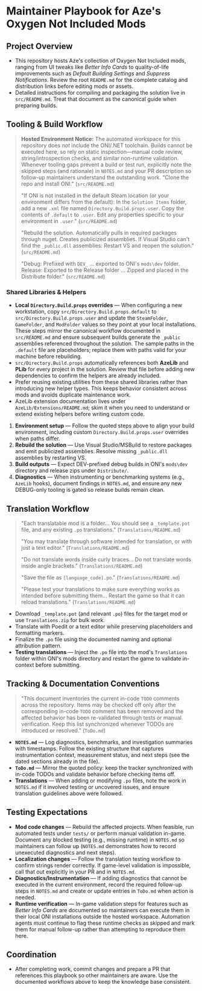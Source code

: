 # Maintainer Playbook for Aze's Oxygen Not Included Mods

## Project Overview
- This repository hosts Aze's collection of Oxygen Not Included mods, ranging from UI tweaks like *Better Info Cards* to quality-of-life improvements such as *Default Building Settings* and *Suppress Notifications*. Review the root `README.md` for the complete catalog and distribution links before editing mods or assets.
- Detailed instructions for compiling and packaging the solution live in `src/README.md`. Treat that document as the canonical guide when preparing builds.

## Tooling & Build Workflow
> **Hosted Environment Notice:** The automated workspace for this repository does *not* include the ONI/.NET toolchain. Builds cannot be executed here, so rely on static inspection—manual code review, string/introspection checks, and similar non-runtime validation. Whenever tooling gaps prevent a build or test run, explicitly note the skipped steps (and rationale) in `NOTES.md` and your PR description so follow-up maintainers understand the outstanding work.
> "Clone the repo and install ONI." (`src/README.md`)
>
> "If ONI is not installed in the default Steam location (or your environment differs from the default): In the `Solution Items` folder, add a new `.xml` file named `Directory.Build.props.user`. Copy the contents of `.default` to `.user`. Edit any properties specific to your environment in `.user`." (`src/README.md`)
>
> "Rebuild the solution. Automatically pulls in required packages through nuget. Creates publicized assemblies. If Visual Studio can't find the `_public.dll` assemblies: Restart VS and reopen the solution." (`src/README.md`)
>
> "Debug: Prefixed with `DEV_` ... exported to ONI's `mods\dev` folder. Release: Exported to the Release folder ... Zipped and placed in the Distribute folder." (`src/README.md`)

### Shared Libraries & Helpers
- **Local `Directory.Build.props` overrides** — When configuring a new workstation, copy `src/Directory.Build.props.default` to `src/Directory.Build.props.user` and update the `SteamFolder`, `GameFolder`, and `ModFolder` values so they point at your local installations. These steps mirror the canonical workflow documented in `src/README.md` and ensure subsequent builds generate the `_public` assemblies referenced throughout the solution. The sample paths in the `.default` file are placeholders; replace them with paths valid for your machine before rebuilding.
- `src/Directory.Build.props` automatically references both **AzeLib** and **PLib** for every project in the solution. Review that file before adding new dependencies to confirm the helpers are already included.
- Prefer reusing existing utilities from these shared libraries rather than introducing new helper types. This keeps behavior consistent across mods and avoids duplicate maintenance work.
- AzeLib extension documentation lives under `AzeLib/Extensions/README.md`; skim it when you need to understand or extend existing helpers before writing custom code.

1. **Environment setup** — Follow the quoted steps above to align your build environment, including custom `Directory.Build.props.user` overrides when paths differ.
2. **Rebuild the solution** — Use Visual Studio/MSBuild to restore packages and emit publicized assemblies. Resolve missing `_public.dll` assemblies by restarting VS.
3. **Build outputs** — Expect DEV-prefixed debug builds in ONI's `mods\dev` directory and release zips under `Distribute/`.
4. **Diagnostics** — When instrumenting or benchmarking systems (e.g., `AzeLib` hooks), document findings in `NOTES.md`, and ensure any new DEBUG-only tooling is gated so release builds remain clean.

## Translation Workflow
> "Each translatable mod is a folder... You should see a `_template.pot` file, and any existing `.po` translations." (`Translations/README.md`)
>
> "You may translate through software intended for translation, or with just a text editor." (`Translations/README.md`)
>
> "Do not translate words inside curly braces... Do not translate words inside angle brackets." (`Translations/README.md`)
>
> "Save the file as `[language_code].po`." (`Translations/README.md`)
>
> "Please test your translations to make sure everything works as intended before submitting them... Restart the game so that it can reload translations." (`Translations/README.md`)

- Download `_template.pot` (and relevant `.po`) files for the target mod or use `Translations.zip` for bulk work.
- Translate with Poedit or a text editor while preserving placeholders and formatting markers.
- Finalize the `.po` file using the documented naming and optional attribution pattern.
- **Testing translations** — Inject the `.po` file into the mod's `Translations` folder within ONI's mods directory and restart the game to validate in-context before submitting.

## Tracking & Documentation Conventions
> "This document inventories the current in-code `TODO` comments across the repository. Items may be checked off only after the corresponding in-code `TODO` comment has been removed and the affected behavior has been re-validated through tests or manual verification. Keep this list synchronized whenever TODOs are introduced or resolved." (`ToDo.md`)

- **`NOTES.md`** — Log diagnostics, benchmarks, and investigation summaries with timestamps. Follow the existing structure that captures instrumentation context, measurement status, and next steps (see the dated sections already in the file).
- **`ToDo.md`** — Mirror the quoted policy: keep the tracker synchronized with in-code TODOs and validate behavior before checking items off.
- **Translations** — When adding or modifying `.po` files, note the work in `NOTES.md` if it involved testing or uncovered issues, and ensure translation guidelines above were followed.

## Testing Expectations
- **Mod code changes** — Rebuild the affected projects. When feasible, run automated tests under `tests/` or perform manual validation in-game. Document any blocked testing (e.g., missing runtime) in `NOTES.md` so maintainers can follow up (`NOTES.md` demonstrates how to record unexecuted diagnostics and next steps).
- **Localization changes** — Follow the translation testing workflow to confirm strings render correctly. If game-level validation is impossible, call that out explicitly in your PR and in `NOTES.md`.
- **Diagnostics/Instrumentation** — If adding diagnostics that cannot be executed in the current environment, record the required follow-up steps in `NOTES.md` and create or update entries in `ToDo.md` when action is needed.
- **Runtime verification** — In-game validation steps for features such as *Better Info Cards* are documented so maintainers can execute them in their local ONI installations outside the hosted workspace. Automation agents must continue to flag these runtime checks as skipped and mark them for manual follow-up rather than attempting to reproduce them here.

## Coordination
- After completing work, commit changes and prepare a PR that references this playbook so other maintainers are aware. Use the documented workflows above to keep the knowledge base consistent.

